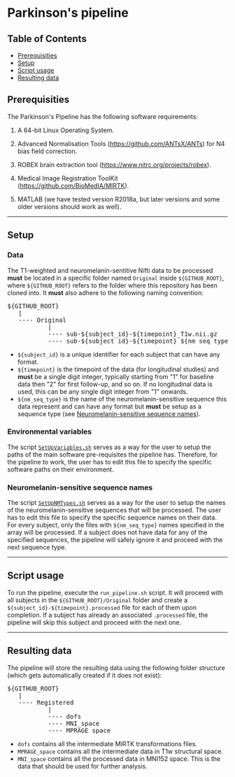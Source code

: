 # Parkinson's pipeline

## Table of Contents

* [Prerequisities](#prerequisities)
* [Setup](#setup)
* [Script usage](#script-usage)
* [Resulting data](#resulting-data)

<a id="prerequisities"></a>
## Prerequisities

The Parkinson's Pipeline has the following software requirements:

1. A 64-bit Linux Operating System.

2. Advanced Normalisation Tools (https://github.com/ANTsX/ANTs) for N4 bias field correction.

3. ROBEX brain extraction tool (https://www.nitrc.org/projects/robex).

4. Medical Image Registration ToolKit (https://github.com/BioMedIA/MIRTK).

5. MATLAB (we have tested version R2018a, but later versions and some older versions should work as well).

-----

<a id="setup"></a>
## Setup

### Data

The T1-weighted and neuromelanin-sentitive Nifti data to be processed **must** be located in a specific folder named `Original` inside `${GITHUB_ROOT}`, where `${GITHUB_ROOT}` refers to the folder where this repository has been cloned into. It **must** also adhere to the following naming convention:

<pre>
${GITHUB_ROOT}
   |
   ---- Original
           |
           ---- sub-${subject_id}-${timepoint}_T1w.nii.gz
           ---- sub-${subject_id}-${timepoint}_${nm_seq_type}.nii.gz
</pre>

* `${subject_id}` is a unique identifier for each subject that can have any format.
* `${timepoint}` is the timepoint of the data (for longitudinal studies) and **must** be a single digit integer, typically starting from "1" for baseline data then "2" for first follow-up, and so on. If no longitudinal data is used, this can be any single digit integer from "1" onwards. 
* `${nm_seq_type}` is the name of the neuromelanin-sensitive sequence this data represent and can have any format but **must** be setup as a sequence type (see [Neuromelanin-sensitive sequence names](#neuromelanin-sensitive-sequence-names)).

### Environmental variables

The script [`SetUpVariables.sh`](https://github.com/SPMIC-UoN/parkinsons_pipeline/blob/main/setup/SetUpVariables.sh) serves as a way for the user to setup the paths of the main software pre-requisites the pipeline has. Therefore, for the pipeline to work, the user has to edit this file to specify the specific software paths on their environment.

<a id="neuromelanin-sensitive-sequence-names"></a>
### Neuromelanin-sensitive sequence names

The script [`SetUpNMTypes.sh`](https://github.com/SPMIC-UoN/parkinsons_pipeline/blob/main/setup/SetUpNMTypes.sh) serves as a way for the user to setup the names of the neuromelanin-sensitive sequences that will be processed. The user has to edit this file to specify the specific sequence names on their data. For every subject, only the files with `${nm_seq_type}` names specified in the array will be processed. If a subject does not have data for any of the specified sequences, the pipeline will safely ignore it and proceed with the next sequence type.

-----

<a id="script-usage"></a>
## Script usage

To run the pipeline, execute the `run_pipeline.sh` script. It will proceed with all subjects in the `${GITHUB_ROOT}/Original` folder and create a `${subject_id}-${timepoint}.processed` file for each of them upon completion. If a subject has already an associated `.processed` file, the pipeline will skip this subject and proceed with the next one.

-----

<a id="resulting-data"></a>
## Resulting data

The pipeline will store the resulting data using the following folder structure (which gets automatically created if it does not exist):

<pre>
${GITHUB_ROOT}
   |
   ---- Registered
           |
           ---- dofs
           ---- MNI_space
           ---- MPRAGE_space
</pre>

* `dofs` contains all the intermediate MIRTK transformations files.
* `MPRAGE_space` contains all the intermediate data in T1w structural space.
* `MNI_space` contains all the processed data in MNI152 space. This is the data that should be used for further analysis.
